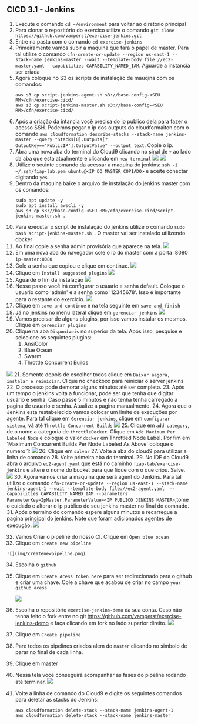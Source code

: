 ## CICD 3.1 - Jenkins

1. Execute o comando `cd ~/environment` para voltar ao diretório principal
2. Para clonar o repozitório do exercico utilize o comando `git clone https://github.com/vamperst/exercise-jenkins.git`
3. Entre na pasta com o comando `cd exercise-jenkins`
4. Primeiramente vamos subir a maquina que fará o papel de master. Para tal utilize o comando `cfn-create-or-update --region us-east-1 --stack-name jenkins-master --wait --template-body file://ec2-master.yaml --capabilities CAPABILITY_NAMED_IAM`. Aguarde a instancia ser criada
5. Agora coloque no S3 os scripts de instalação de mauqina com os comandos:
    ```
    aws s3 cp script-jenkins-agent.sh s3://base-config-<SEU RM>/cfn/exercise-cicd/
    aws s3 cp script-jenkins-master.sh s3://base-config-<SEU RM>/cfn/exercise-cicd/
    ```
6. Após a criação da intancia você precisa do ip publico dela para fazer o acesso SSH. Podemos pegar o ip dos outputs do cloudformaiton com o comando `aws cloudformation describe-stacks --stack-name jenkins-master --query "Stacks[0].Outputs[?OutputKey=='PublicIP'].OutputValue" --output text`. Copie o ip.
7. Abra uma nova aba do terminal do Cloud9 clicando no sinal de `+` ao lado da aba que esta atualmente e clicando em `new terminal`
   ![](img/novabaterminal.png)
   ![](img/clicknewterinal.png)
8. Utilize o seuinte comando da acessar a maquina do jenkins: `ssh -i ~/.ssh/fiap-lab.pem ubuntu@<IP DO MASTER COPIADO>` e aceite conectar digitando `yes`
9.  Dentro da maquina baixe o arquivo de instalação do jenkins master com os comandos:
    ```
    sudo apt update -y
    sudo apt install awscli -y
    aws s3 cp s3://base-config-<SEU RM>/cfn/exercise-cicd/script-jenkins-master.sh .
    ```
10. Para executar o script de instalação do jenkins utilize o comando `sudo bash script-jenkins-master.sh `. O master vai ser instalado utilizendo docker
11. Ao final copie a senha admin provisória que aparece na tela.
    ![](img/firstpassjenkins.png)
12. Em uma nova aba do navegador cole o ip do master com a porta :8080 `ip-master:8080`
13. Cole a senha que copiou e clique em continue.
    ![](img/firstpagejenkins.png)
14. Clique em `Install suggested plugins`
    ![](img/installsugested.png)
15. Aguarde o fim da instalação
    ![](img/instalationinitialplugins.png)
16. Nesse passo você irá configurar o usuario e senha default. Coloque o usuario como 'admin' e a senha como '12345678'. Isso é importante para o restante do exercicio.
    ![](img/adminpwd.png)
17. Clique em `save and continue` e na tela seguinte em `save and finish`
18. Já no jenkins no menu lateral clique em `gerenciar jenkins`
    ![](img/manageJenkins.png)
19. Vamos precisar de alguns plugins, por isso vamos instalar os mesmos. Clique em `gerenciar plugins`
20. Clique na aba `Disponíveis` no superior da tela. Após isso, pesquise e selecione os sequintes plugins:
    1.  AnsiColor
    2.  Blue Ocean
    3.  Swarm 
    4.  Throttle Concurrent Builds

![](img/selectplugins.png)
21. Somente depois de escolher todos clique em `Baixar aagora, instalar e reiniciar`. Clique no checkbox para reiniciar o server jenkins
22. O processo pode demorar alguns minutos até ser completo.
23. Após um tempo o jenkins volta a funcionar, pode ser que tenha que digitar usuário e senha. Caso passe 5 minutos e não tenha tenha carregado a pagina de usuario e senha. Atualize a pagina manualmente.
24. Agora que o Jenkins esta restabelecido vamos colocar um limite de execuções por agente. Para tal clique em `Gerenciar jenkins`, clique em `configurar sistema`, vá até `Throttle Concurrent Builds`
    ![](img/ThrottleConcurrentBuilds.png)
25. Clique em `add category`, de o nome a categoria de `throttleDocker`. Clique em `Add Maximum Per Labeled Node` e coloque o valor `docker` em Throttled Node Label. Por fim em 'Maximum Concurrent Builds Per Node Labeled As Above' coloque o numero 1:
    ![](img/labeledThrottleCategory.png)
26. Clique em `salvar`
27. Volte a aba do cloud9 para utilizar a linha de comando
28. Volte primeira aba do terminal.
29. No IDE do Cloud9 abra o arquivo `ec2-agent.yaml` que está no caminho `fiap-lab/exercise-jenkins` e altere o nome do bucket para que fique com o que criou. Salve.
    ![](img/chagebucketagent.png)
30. Agora vamos criar a maquina que será agent do Jenkins. Para tal utilize o comando `cfn-create-or-update --region us-east-1 --stack-name jenkins-agent-1 --wait --template-body file://ec2-agent.yaml  --capabilities CAPABILITY_NAMED_IAM --parameters ParameterKey=IpMaster,ParameterValue=<IP PUBLICO JENKINS MASTER>`,tome o cuidado e alterar o ip publico do seu jenkins master no final do comnado.
31. Após o termino do comando espere alguns minutos e recarregue a pagina principal do jenkins. Note que foram adicionados agentes de execução.
    ![](img/executorBuilds.png)

32.  Vamos Criar o pipeline do nosso CI. Clique em `Open blue ocean`
33.  Clique em `create new pipeline`
    
    ![](img/createnewpipeline.png)

34. Escolha o `github`
35. Clique em `Create Acess token here` para ser redirecionado para o github e criar uma chave. Cole a chave que acabou de criar no campo `your github acess`
    
    ![](img/accesstokengenerate.png)
36. Escolha o repositório `exercise-jenkins-demo` da sua conta. Caso não tenha feito o fork entre no git <https://github.com/vamperst/exercise-jenkins-demo> e faça clicando em fork no lado superior direito.
    ![](img/chooserepo.png)
37. Clique em `Create pipeline`
38. Pare todos os pipelines criados alem do `master` clicando no simbolo de parar no final de cada linha.
39. Clique em master
40. Nessa tela você conseguirá acompanhar as fases do pipeline rodando até terminar.
    ![](img/masterOk.png)

41. Volte a linha de comando do Cloud9 e digite os seguintes comandos para deletar as stacks do Jenkins:
    ```
    aws cloudformation delete-stack --stack-name jenkins-agent-1
    aws cloudformation delete-stack --stack-name jenkins-master
    ```
